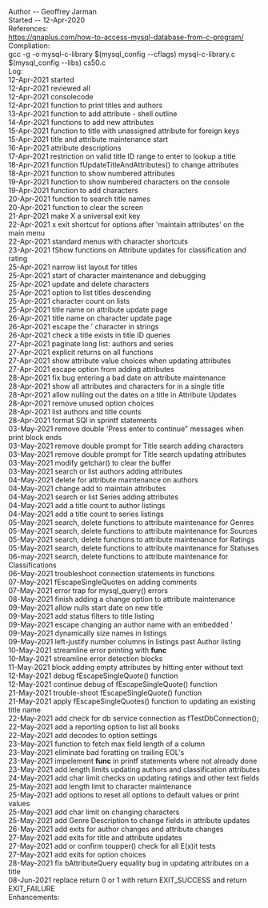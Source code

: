 Author -- Geoffrey Jarman<br/>
Started -- 12-Apr-2020<br/>
References:<br/>
    https://qnaplus.com/how-to-access-mysql-database-from-c-program/<br/>
Compliation:<br/>
    gcc -g -o mysql-c-library $(mysql_config --cflags) mysql-c-library.c $(mysql_config --libs) cs50.c<br/>
Log:<br/>
    12-Apr-2021 started<br/>
    12-Apr-2021 reviewed all<br/>
    12-Apr-2021 consolecode<br/>
    12-Apr-2021 function to print titles and authors<br/>
    13-Apr-2021 function to add attribute - shell outline<br/>
    14-Apr-2021 functions to add new attributes<br/>
    15-Apr-2021 function to title with unassigned attribute for foreign keys<br/>
    15-Apr-2021 title and attribute maintenance start<br/>
    16-Apr-2021 attribute descriptions<br/>
    17-Apr-2021 restriction on valid title ID range to enter to lookup a title<br/>
    18-Apr-2021 function fUpdateTitleAndAttributes() to change attributes<br/>
    18-Apr-2021 function to show numbered attributes<br/>
    19-Apr-2021 function to show numbered characters on the console<br/>
    19-Apr-2021 function to add characters<br/>
    20-Apr-2021 function to search title names<br/>
    20-Apr-2021 function to clear the screen<br/>
    21-Apr-2021 make X a universal exit key<br/>
    22-Apr-2021 x exit shortcut for options after 'maintain attributes' on the main menu<br/>
    22-Apr-2021 standard menus with character shortcuts<br/>
    23-Apr-2021 fShow functions on Attribute updates for classification and rating<br/>
    25-Apr-2021 narrow list layout for titles<br/>
    25-Apr-2021 start of character maintenance and debugging<br/>
    25-Apr-2021 update and delete characters<br/>
    25-Apr-2021 option to list titles descending<br/>
    25-Apr-2021 character count on lists<br/>
    25-Apr-2021 title name on attribute update page<br/>
    26-Apr-2021 title name on character update page<br/>
    26-Apr-2021 escape the ' character in strings<br/>
    26-Apr-2021 check a title exists in title ID queries<br/>
    27-Apr-2021 paginate long list: authors and series<br/>
    27-Apr-2021 explicit returns on all functions<br/>
    27-Apr-2021 show attribute value choices when updating attributes<br/>
    27-Apr-2021 escape option from adding attributes<br/>
    28-Apr-2021 fix bug entering a bad date on attribute maintenance<br/>
    28-Apr-2021 show all attributes and characters for in a single title<br/>
    28-Apr-2021 allow nulling out the dates on a title in Attribute Updates<br/>
    28-Apr-2021 remove unused option choices<br/>
    28-Apr-2021 list authors and title counts<br/>
    28-Apr-2021 format SQl in sprintf statements<br/>
    03-May-2021 remove double 'Press enter to continue" messages when print block ends<br/>
    03-May-2021 remove double prompt for Title search adding characters<br/>
    03-May-2021 remove double prompt for Title search updating attributes<br/>
    03-May-2021 modify getchar() to clear the buffer<br/>
    03-May-2021 search or list authors adding attributes<br/>
    04-May-2021 delete for attribute maintenance on authors<br/>
    04-May-2021 change add to maintain attributes<br/>
    04-May-2021 search or list Series adding attributes<br/>
    04-May-2021 add a title count to author listings<br/>
    04-May-2021 add a title count to series listings<br/>
    05-May-2021 search, delete functions to attribute maintenance for Genres<br/>
    05-May-2021 search, delete functions to attribute maintenance for Sources<br/>
    05-May-2021 search, delete functions to attribute maintenance for Ratings<br/>
    05-May-2021 search, delete functions to attribute maintenance for Statuses<br/>
    06-may-2021 search, delete functions to attribute maintenance for Classifications<br/>
    06-May-2021 troubleshoot connection statements in functions<br/>
    07-May-2021 fEscapeSingleQuotes on adding comments<br/>
    07-May-2021 error trap for mysql_query() errors<br/>
    08-May-2021 finish adding a change option to attribute maintenance<br/>
    09-May-2021 allow nulls start date on new title<br/>
    09-May-2021 add status filters to title listing<br/>
    09-May-2021 escape changing an author name with an embedded '<br/>
    09-May-2021 dynamically size names in listings<br/>
    09-May-2021 left-justify number columns in listings past Author listing<br/>
    10-May-2021 streamline error printing with __func__<br/>
    10-May-2021 streamline error detection blocks<br/>
    11-May-2021 block adding empty attributes by hitting enter without text<br/>
    12-May-2021 debug fEscapeSingleQuote() function<br/>
    12-May-2021 continue debug of fEscapeSingleQuote() function<br/>
    21-May-2021 trouble-shoot fEscapeSingleQuote() function<br/>
    21-May-2021 apply fEscapeSingleQuotes() function to updating an existing title name<br/>
    22-May-2021 add check for db service connection as fTestDbConnection();<br/>
    22-May-2021 add a reporting option to list all books<br/>
    22-May-2021 add decodes to option settings<br/>
    23-May-2021 function to fetch max field length of a column<br/>
    23-May-2021 eliminate bad foratting on trailing EOL's<br/>
    23-May-2021 impelement __func__ in printf statements where not already done<br/>
    23-May-2021 add length limits updating authors and classification attributes<br/>
    24-May-2021 add char limit checks on updating ratings and other text fields<br/>
    25-May-2021 add length limit to character maintenance<br/>
    25-May-2021 add options to reset all options to default values or print values<br/>
    25-May-2021 add char limit on changing characters<br/>
    25-May-2021 add Genre Description to change fields in attribute updates<br/>
    26-May-2021 add exits for author changes and attribute changes<br/>
    27-May-2021 add exits for title and attribute updates<br/>
    27-May-2021 add or confirm toupper() check for all E(x)it tests<br/>
    27-May-2021 add exits for option choices<br/>
    28-May-2021 fix bAttributeQuery equality bug in updating attributes on a title<br/>
    08-Jun-2021 replace return 0 or 1 with return EXIT_SUCCESS and return EXIT_FAILURE<br/>
Enhancements:<br/>
<br/>
